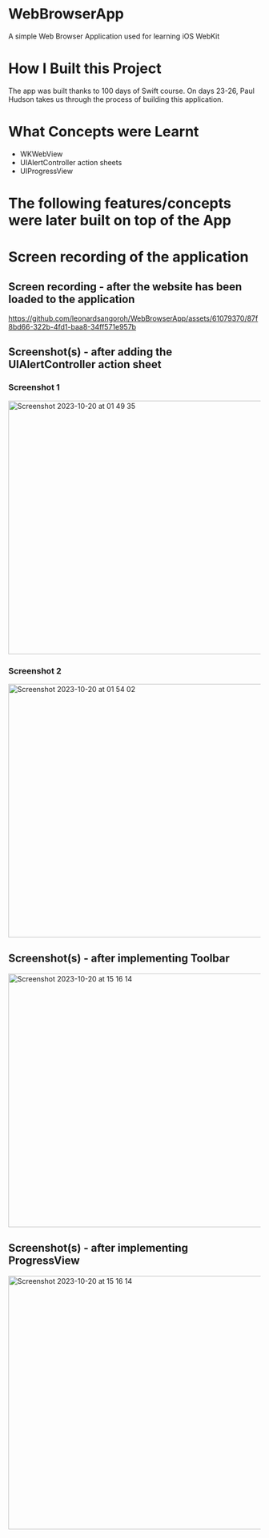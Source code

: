 # WebBrowserApp
A simple Web Browser Application used for learning iOS WebKit

# How I Built this Project
The app was built thanks to 100 days of Swift course. On days 23-26, Paul Hudson takes us through the process of building this application.

# What Concepts were Learnt
- WKWebView
- UIAlertController action sheets
- UIProgressView

# The following features/concepts were later built on top of the App


# Screen recording of the application

## Screen recording - after the website has been loaded to the application
https://github.com/leonardsangoroh/WebBrowserApp/assets/61079370/87f8bd66-322b-4fd1-baa8-34ff571e957b

## Screenshot(s) - after adding the UIAlertController action sheet

### Screenshot 1

<img width="506" alt="Screenshot 2023-10-20 at 01 49 35" src="https://github.com/leonardsangoroh/WebBrowserApp/assets/61079370/16b91fb2-0860-470c-b53b-55d234219d9a">

### Screenshot 2

<img width="506" alt="Screenshot 2023-10-20 at 01 54 02" src="https://github.com/leonardsangoroh/WebBrowserApp/assets/61079370/280c2db4-5d36-4307-bec2-95f48f6576ec">

## Screenshot(s) - after implementing Toolbar

<img width="506" alt="Screenshot 2023-10-20 at 15 16 14" src="https://github.com/leonardsangoroh/WebBrowserApp/assets/61079370/79773f6b-fba5-42ea-a9df-0249fbd9c489">

## Screenshot(s) - after implementing ProgressView

<img width="506" alt="Screenshot 2023-10-20 at 15 16 14" src="https://github.com/leonardsangoroh/WebBrowserApp/assets/61079370/9c02c029-806e-4b4b-a935-22f3cf2ab7f0">
